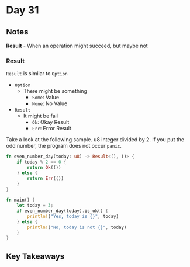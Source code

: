 # Day 31

## Notes

**Result** - When an operation might succeed, but maybe not

### Result

`Result` is similar to `Option`

- `Option`
  - There might be something
    - `Some`: Value
    - `None`: No Value
- `Result`
  - It might be fail
    - `Ok`: Okay Result
    - `Err`: Error Result

Take a look at the following sample. u8 integer divided by 2. If you put the odd number, the program does not occur `panic`.

```rust
fn even_number_day(today: u8) -> Result<(), ()> {
    if today % 2 == 0 {
        return Ok(())
    } else {
        return Err(())
    }
}
 
fn main() {
    let today = 3;
    if even_number_day(today).is_ok() {
        println!("Yes, today is {}", today)
    } else {
        println!("No, today is not {}", today)
    }
}
```

## Key Takeaways
